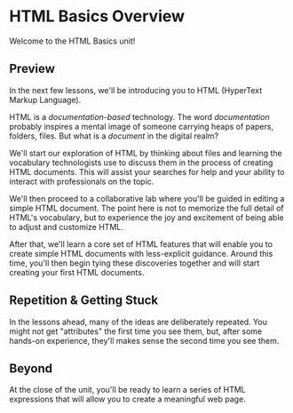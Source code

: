 # HTML Basics Overview

Welcome to the HTML Basics unit!

## Preview

In the next few lessons, we'll be introducing you to HTML (HyperText
Markup Language).

HTML is a _documentation-based_ technology. The word _documentation_ probably
inspires a mental image of someone carrying heaps of papers, folders, files.
But what is a _document_ in the digital realm?

We'll start our exploration of HTML by thinking about files and learning the
vocabulary technologists use to discuss them in the process of creating HTML
documents. This will assist your searches for help and your ability to interact
with professionals on the topic.

We'll then proceed to a collaborative lab where you'll be guided in editing a
simple HTML document. The point here is not to memorize the full detail of
HTML's vocabulary, but to experience the joy and excitement of being able to
adjust and customize HTML.

After that, we'll learn a core set of HTML features that will enable you to create
simple HTML documents with less-explicit guidance. Around this time, you'll then
begin tying these discoveries together and will start creating your first
HTML documents.

## Repetition &amp; Getting Stuck

In the lessons ahead, many of the ideas are deliberately repeated. You might not 
get "attributes" the first time you see them, but, after some hands-on experience,
they'll makes sense the second time you see them.

## Beyond

At the close of the unit, you'll be ready to learn a series of HTML expressions
that will allow you to create a meaningful web page. 
